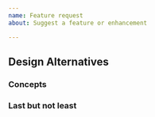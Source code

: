 ```yaml
---
name: Feature request
about: Suggest a feature or enhancement

---
```


## Design Alternatives

<!--
Link to already existing design
or how would you like it to look like 
-->

### Concepts

<!--
Detailed description
-->

### Last but not least

<!--
Are there any important edge cases?
How do you see it?
-->